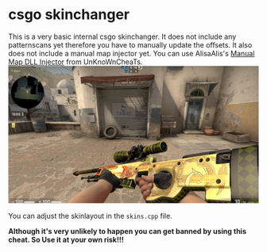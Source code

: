 # csgo skinchanger
This is a very basic internal csgo skinchanger. It does not include any patternscans yet therefore you have to manually update the offsets. It also does not include a manual map injector yet. You can use AlisaAlis's [Manual Map DLL Injector](https://www.unknowncheats.me/forum/general-programming-and-reversing/209939-alisaalis-manual-map-dll-injector-x86-x64.html) from UnKnoWnCheaTs.
![Preview](https://github.com/TheMoerp/csgo_skinchanger/blob/main/images/awp.png)

You can adjust the skinlayout in the `skins.cpp` file.

**Although it's very unlikely to happen you can get banned by using this cheat. So Use it at your own risk!!!**
